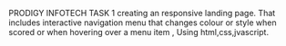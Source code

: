 PRODIGY INFOTECH TASK 1
creating an responsive landing page. That includes interactive navigation menu that changes colour or style when scored or when hovering over a menu item , Using html,css,jvascript.
